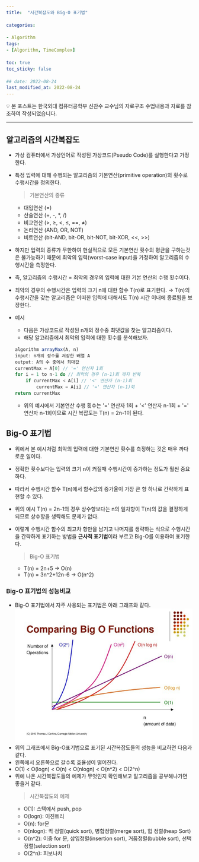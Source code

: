 ```yaml
---
title:  "시간복잡도와 Big-O 표기법"

categories:

- Algorithm
tags:
- [Algorithm, TimeComplex]

toc: true
toc_sticky: false

## date: 2022-08-24
last_modified_at: 2022-08-24
---
```


<aside>
💡 본 포스트는 한국외대 컴퓨터공학부 신찬수 교수님의 자료구조 수업내용과 자료를 참조하여 작성되었습니다.

</aside>

---

## 알고리즘의 시간복잡도

- 가상 컴퓨터에서 가상언어로 작성된 가상코드(Pseudo Code)를 실행한다고 가정한다.
- 특정 입력에 대해 수행되는 알고리즘의 기본연산(primitive operation)의 횟수로 수행시간을 정의한다.
    
    > 기본연산의 종류
    - 대입연산 (=)
    - 산술연산 (+, -, *, /)
    - 비교연산 (>, ≥, <, ≤, ==, ≠)
    - 논리연산 (AND, OR, NOT)
    - 비트연산 (bit-AND, bit-OR, bit-NOT, bit-XOR, <<, >>)
    > 
- 하지만 입력의 종류가 무한하여 현실적으로 모든 기본연산 횟수의 평균을 구하는것은 불가능하기 때문에 최악의
입력(worst-case input)을 가정하여 알고리즘의 수행시간을 측정한다.
- 즉, 알고리즘의 수행시간 = 최악의 경우의 입력에 대한 기본 연산의 수행 횟수이다.
- 최악의 경우의 수행시간은 입력의 크기 n에 대한 함수 T(n)로 표기한다.
→ T(n)의 수행시간을 갖는 알고리즘은 어떠한 입력에 대해서도 T(n) 시간 이내에 종료됨을 보장한다.
- 예시
    - 다음은 가상코드로 작성된 n개의 정수중 최댓값을 찾는 알고리즘이다.
    - 해당 알고리즘에서 최악의 입력에 대한 횟수를 분석해보자.
    
    ```jsx
    algorithm arrayMax(A, n)
    input: n개의 정수를 저장한 배열 A
    output: A의 수 중에서 최대값
    currentMax = A[0] // '=' 연산자 1회
    for i = 1 to n-1 do // 최악의 경우 (n-1)회 까지 반복
    	if currentMax < A[i] // '<' 연산자 (n-1)회
    		currentMax = A[i] // '=' 연산자 (n-1)회
    return currentMax
    ```
    
    - 위의 예시에서 기본연산 수행 횟수는 '=' 연산자 1회 + '<' 연산자 n-1회 + '=' 연산자 n-1회이므로
      시간 복잡도는 T(n) = 2n-1이 된다.

## Big-O 표기법

- 위에서 본 예시처럼 최악의 입력에 대한 기본연산 횟수를 측정하는 것은 매우 까다로운 일이다.
- 정확한 횟수보다는 입력의 크기 n이 커질때 수행시간이 증가하는 정도가 훨씬 중요하다.
- 따라서 수행시간 함수 T(n)에서 함수값의 증가율이 가장 큰 항 하나로 간략하게 표현할 수 있다.
- 위의 예시 T(n) = 2n-1의 경우 상수항보다는 n의 일차항이 T(n)의 값을 결정하게 되므로 상수항을 생략해도 문제가 없다.
- 이렇게 수행시간 함수의 최고차 항만을 남기고 나머지를 생략하는 식으로 수행시간을 간략하게 표기하는 방법을 **근사적 표기법**이라 부르고 Big-O를 이용하여 표기한다.

    > Big-O 표기법
    - T(n) = 2n+5 -> O(n)
    - T(n) = 3n^2+12n-6 -> O(n^2)
    >

### Big-O 표기법의 성능비교
- Big-O 표기법에서 자주 사용되는 표기법은 아래 그래프와 같다.
![ ](/assets/images/bigO.jpeg)
- 위의 그래프에서 Big-O표기법으로 표기된 시간복잡도들의 성능을 비교하면 다음과 같다.
- 왼쪽에서 오른쪽으로 갈수록 효율성이 떨어진다.
- O(1) < O(logn) < O(n) < O(nlogn) < O(n^2) < O(2^n)
- 위에 나온 시간복잡도들의 예제가 무엇인지 확인해보고 알고리즘을 공부해나가면 좋을거 같다.
    > 시간복잡도의 예제
    - O(1): 스택에서 push, pop
    - O(logn): 이진트리
    - O(n): for문
    - O(nlogn): 퀵 정렬(quick sort), 병합정렬(merge sort), 힙 정렬(heap Sort)
    - O(n^2): 이중 for 문, 삽입정렬(insertion sort), 거품정렬(bubble sort), 선택정렬(selection sort)
    - O(2^n): 피보나치 
